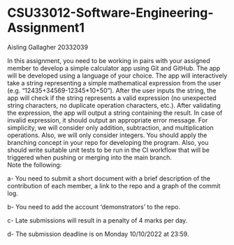 # CSU33012-Software-Engineering-Assignment1

Aisling Gallagher 20332039

In this assignment, you need to be working in pairs with your assigned member to develop a simple calculator app using Git and GitHub. The app will be developed using a language of your choice. The app will interactively take a string representing a simple mathematical expression from the user (e.g. “12435+34569-12345*10+50”). After the user inputs the string, the app will check if the string represents a valid expression (no unexpected string characters, no duplicate operation characters, etc.). After validating the expression, the app will output a string containing the result. In case of invalid expression, it should output an appropriate error message.  For simplicity, we will consider only addition, subtraction, and multiplication operations. Also, we will only consider integers. 
You should apply the branching concept in your repo for developing the program. Also, you should write suitable unit tests to be run in the CI workflow that will be triggered when pushing or merging into the main branch.  
Note the following:


a-	You need to submit a short document with a brief description of the contribution of each member, a link to the repo and a graph of the commit log.


b-	You need to add the account ‘demonstrators’ to the repo.


c-	Late submissions will result in a penalty of 4 marks per day.


d-	The submission deadline is on Monday 10/10/2022 at 23:59.
